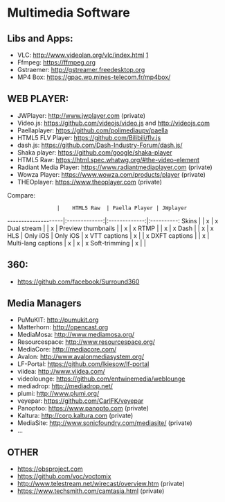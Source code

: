 Multimedia Software
====================


Libs and Apps:
--------------

* VLC: http://www.videolan.org/vlc/index.html [1](https://trac.videolan.org/vlc/ticket/35)
* Ffmpeg: https://ffmpeg.org
* Gstraemer: http://gstreamer.freedesktop.org
* MP4 Box: https://gpac.wp.mines-telecom.fr/mp4box/

WEB PLAYER:
-----------

* JWPlayer: http://www.jwplayer.com (private)
* Video.js: https://github.com/videojs/video.js and http://videojs.com
* Paellaplayer: https://github.com/polimediaupv/paella
* HTML5 FLV Player: https://github.com/Bilibili/flv.js
* dash.js: https://github.com/Dash-Industry-Forum/dash.js/
* Shaka player: https://github.com/google/shaka-player
* HTML5 Raw: https://html.spec.whatwg.org/#the-video-element
* Radiant Media Player: https://www.radiantmediaplayer.com (private)
* Wowza Player: https://www.wowza.com/products/player (private)
* THEOplayer: https://www.theoplayer.com (private)

Compare:

                    |    HTML5 Raw  | Paella Player | JWplayer
--------------------|:-------------:|:-------------:|:----------:
Skins               |               |      x        |      x
Dual stream         |               |      x        |
Preview thumbnails  |               |      x        |      x
RTMP                |               |      x        |      x
Dash                |               |      x        |      x
HLS                 |   Only iOS    |   Only iOS    |      x
VTT captions        |      x        |               |      x
DXFT captions       |               |      x        |
Multi-lang captions |      x        |      x        |      x
Soft-trimming       |      x        |               |



360:
----

* https://github.com/facebook/Surround360


Media Managers
--------------

* PuMuKIT: http://pumukit.org
* Matterhorn: http://opencast.org
* MediaMosa: http://www.mediamosa.org/
* Resourcespace: http://www.resourcespace.org/
* MediaCore: http://mediacore.com/
* Avalon: http://www.avalonmediasystem.org/
* LF-Portal: https://github.com/lkiesow/lf-portal
* viidea: http://www.viidea.com/
* videolounge: https://github.com/entwinemedia/weblounge
* mediadrop: http://mediadrop.net/
* plumi: http://www.plumi.org/
* veyepar: https://github.com/CarlFK/veyepar
* Panoptoo: https://www.panopto.com (private)
* Kaltura: http://corp.kaltura.com (private)
* MediaSite: http://www.sonicfoundry.com/mediasite/ (private)
* ...


OTHER
-----

* https://obsproject.com
* https://github.com/voc/voctomix
* http://www.telestream.net/wirecast/overview.htm (private)
* https://www.techsmith.com/camtasia.html (private)
